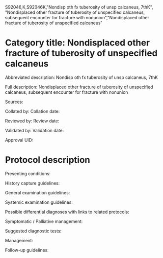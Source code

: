 S92046,K,S92046K,"Nondisp oth fx tuberosity of unsp calcaneus, 7thK", "Nondisplaced other fracture of tuberosity of unspecified calcaneus, subsequent encounter for fracture with nonunion","Nondisplaced other fracture of tuberosity of unspecified calcaneus"
# Category title: Nondisplaced other fracture of tuberosity of unspecified calcaneus

Abbreviated description: Nondisp oth fx tuberosity of unsp calcaneus, 7thK

Full description: Nondisplaced other fracture of tuberosity of unspecified calcaneus, subsequent encounter for fracture with nonunion

Sources:

Collated by:
Collation date:

Reviewed by:
Review date:

Validated by:
Validation date:

Approval UID:

# Protocol description

Presenting conditions:

History capture guidelines:

General examination guidelines:

Systemic examination guidelines:

Possible differential diagnoses with links to related protocols:

Symptomatic / Palliative management:

Suggested diagnostic tests:

Management:

Follow-up guidelines:
